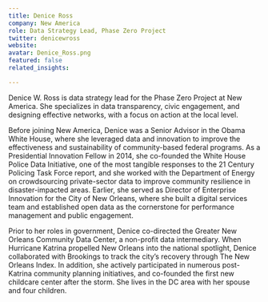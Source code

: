```yaml
---
title: Denice Ross
company: New America
role: Data Strategy Lead, Phase Zero Project
twitter: denicewross
website:
avatar: Denice_Ross.png
featured: false
related_insights:

---
```

Denice W. Ross is data strategy lead for the Phase Zero Project at New America. She specializes in data transparency, civic engagement, and designing effective networks, with a focus on action at the local level.

Before joining New America, Denice was a Senior Advisor in the Obama White House, where she leveraged data and innovation to improve the effectiveness and sustainability of community-based federal programs. As a Presidential Innovation Fellow in 2014, she co-founded the White House Police Data Initiative, one of the most tangible responses to the 21 Century Policing Task Force report, and she worked with the Department of Energy on crowdsourcing private-sector data to improve community resilience in disaster-impacted areas. Earlier, she served as Director of Enterprise Innovation for the City of New Orleans, where she built a digital services team and established open data as the cornerstone for performance management and public engagement.

Prior to her roles in government, Denice co-directed the Greater New Orleans Community Data Center, a non-profit data intermediary. When Hurricane Katrina propelled New Orleans into the national spotlight, Denice collaborated with Brookings to track the city’s recovery through The New Orleans Index. In addition, she actively participated in numerous post-Katrina community planning initiatives, and co-founded the first new childcare center after the storm. She lives in the DC area with her spouse and four children.
